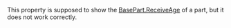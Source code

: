 This property is supposed to show the [BasePart.ReceiveAge](https://create.roblox.com/docs/reference/engine/classes/BasePart#ReceiveAge) of a part, but
it does not work correctly.